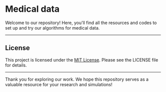 # Medical data 

Welcome to our repository! Here, you'll find all the resources and codes to set up and try our algorithms for medical data.



---

## License  
This project is licensed under the [MIT License](LICENSE). Please see the LICENSE file for details.

---

Thank you for exploring our work. We hope this repository serves as a valuable resource for your research and simulations!
